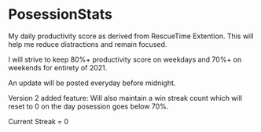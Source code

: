 # PosessionStats

My daily productivity score as derived from RescueTime Extention.
This will help me reduce distractions and remain focused.

I will strive to keep 80%+ productivity score on weekdays and 70%+ on weekends for entirety of 2021.

An update will be posted everyday before midnight.

Version 2 added feature: Will also maintain a win streak count which will reset to 0 on the day posession goes below 70%.

Current Streak = 0
